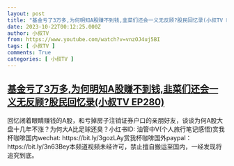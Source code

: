 ```yaml
---
layout: post
title: "基金亏了3万多,为何明知A股赚不到钱,韭菜们还会一义无反顾?股民回忆录(小叔TV EP280)"
date: 2023-10-22T00:12:25.000Z
author: 小叔TV
from: https://www.youtube.com/watch?v=vnzOJ4uj5BI
tags: [ 小叔TV ]
comments: True
categories: [ 小叔TV ]
---
```

<!--1697933545000-->
[基金亏了3万多,为何明知A股赚不到钱,韭菜们还会一义无反顾?股民回忆录(小叔TV EP280)](https://www.youtube.com/watch?v=vnzOJ4uj5BI)
------

<div>
回忆闭着眼睛赚钱的A股，和亏掉房子注销证券户口的亲朋好友，谈谈为何A股大盘十几年不涨？为何大A比足球还臭？小红书ID: 油管中V(个人旅行笔记感悟)赏我杯咖啡国内wechat: https://bit.ly/3gozLAy赏我杯咖啡国外paypal：https://bit.ly/3n63Bey本频道视频未经许可，禁止擅自搬运至国内，一经发现将追究到底。
</div>
